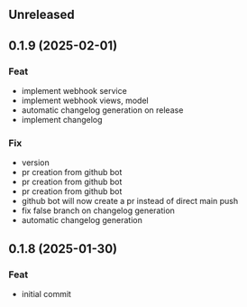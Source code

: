 ## Unreleased

## 0.1.9 (2025-02-01)

### Feat

- implement webhook service
- implement webhook views, model
- automatic changelog generation on release
- implement changelog

### Fix

- version
- pr creation from github bot
- pr creation from github bot
- pr creation from github bot
- github bot will now create a pr instead of direct main push
- fix false branch on changelog generation
- automatic changelog generation

## 0.1.8 (2025-01-30)

### Feat

- initial commit
